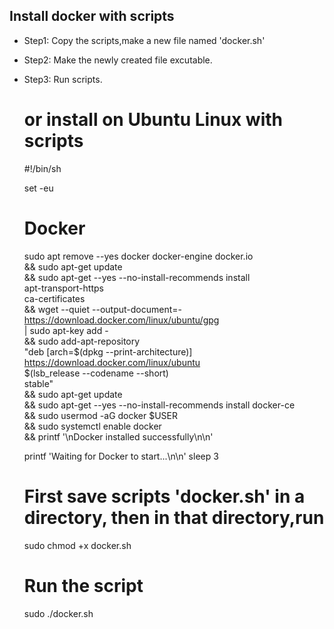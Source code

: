 ## Install docker with scripts

- Step1: Copy the scripts,make a new file named 'docker.sh'
- Step2: Make the newly created file excutable.
- Step3: Run scripts.

	# or install on Ubuntu Linux with scripts

	#!/bin/sh

	set -eu

	# Docker
	sudo apt remove --yes docker docker-engine docker.io \
	    && sudo apt-get update \
	    && sudo apt-get --yes --no-install-recommends install \
		apt-transport-https \
		ca-certificates \
	    && wget --quiet --output-document=- https://download.docker.com/linux/ubuntu/gpg \
		| sudo apt-key add - \
	    && sudo add-apt-repository \
		"deb [arch=$(dpkg --print-architecture)] https://download.docker.com/linux/ubuntu \
		$(lsb_release --codename --short) \
		stable" \
	    && sudo apt-get update \
	    && sudo apt-get --yes --no-install-recommends install docker-ce \
	    && sudo usermod -aG docker $USER \
	    && sudo systemctl enable docker \
	    && printf '\nDocker installed successfully\n\n'

	printf 'Waiting for Docker to start...\n\n'
	sleep 3


	# First save scripts 'docker.sh' in a directory, then in that directory,run

	sudo chmod +x docker.sh

	# Run the script 
	sudo ./docker.sh  
